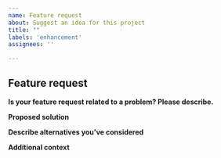 ```yaml
---
name: Feature request
about: Suggest an idea for this project
title: ""
labels: 'enhancement'
assignees: ''

---
```


## **Feature request**
<!-- Note: We are happy to provide support to the entire community, however our [members and sponsors](https://mobilitydata.org/members/) have their issues prioritized as a benefit of their membership. MobilityData staff is aware of all issues opened, therefore there is no need for you to tag us directly. --> 

**Is your feature request related to a problem? Please describe.**
<!-- Provide a clear and concise description of what the problem is. Ex. I'm always frustrated when [...] -->

**Proposed solution**
<!-- A clear and concise description of what you want to happen. -->

**Describe alternatives you've considered**
<!-- A clear and concise description of any alternative solutions or features you've considered. -->

**Additional context**
<!-- Add any other context or screenshots about the feature request that can help us better understand your needs. -->
